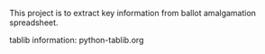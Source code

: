 This project is to extract key information from ballot amalgamation spreadsheet.

tablib information: python-tablib.org
